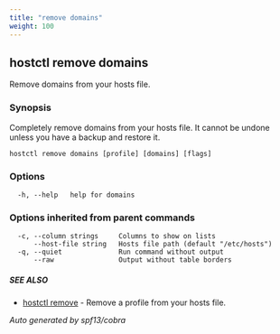 ```yaml
---
title: "remove domains"
weight: 100
---
```


## hostctl remove domains

Remove domains from your hosts file.

### Synopsis


Completely remove domains from your hosts file.
It cannot be undone unless you have a backup and restore it.


```
hostctl remove domains [profile] [domains] [flags]
```

### Options

```
  -h, --help   help for domains
```

### Options inherited from parent commands

```
  -c, --column strings     Columns to show on lists
      --host-file string   Hosts file path (default "/etc/hosts")
  -q, --quiet              Run command without output
      --raw                Output without table borders
```

##### SEE ALSO

* [hostctl remove](/docs/cli-usage/remove)	 - Remove a profile from your hosts file.

*Auto generated by spf13/cobra*
